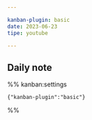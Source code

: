 ```yaml
---

kanban-plugin: basic
date: 2023-06-23
tipe: youtube

---
```


## Daily note





%% kanban:settings
```
{"kanban-plugin":"basic"}
```
%%
